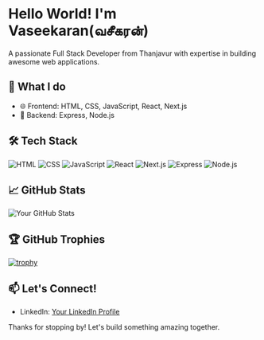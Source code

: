 # Hello World! I'm Vaseekaran(வசீகரன்)

A passionate Full Stack Developer from Thanjavur with expertise in building awesome web applications.

## 💼 What I do

- 🌐 Frontend: HTML, CSS, JavaScript, React, Next.js
- 🚀 Backend: Express, Node.js

## 🛠️ Tech Stack

![HTML](https://img.shields.io/badge/-HTML-333333?style=flat&logo=html5)
![CSS](https://img.shields.io/badge/-CSS-333333?style=flat&logo=css3)
![JavaScript](https://img.shields.io/badge/-JavaScript-333333?style=flat&logo=javascript)
![React](https://img.shields.io/badge/-React-333333?style=flat&logo=react)
![Next.js](https://img.shields.io/badge/-Next.js-333333?style=flat&logo=next.js)
![Express](https://img.shields.io/badge/-Express-333333?style=flat&logo=express)
![Node.js](https://img.shields.io/badge/-Node.js-333333?style=flat&logo=node.js)

## 📈 GitHub Stats

![Your GitHub Stats](https://github-readme-stats.vercel.app/api?username=Vaseekaran-S&show_icons=true&hide=contribs,prs)

## 🏆 GitHub Trophies 

[![trophy](https://github-profile-trophy.vercel.app/?username=Vaseekaran-S&theme=nord)](https://github.com/ryo-ma/github-profile-trophy)

## 📫 Let's Connect!

- LinkedIn: [Your LinkedIn Profile](https://github.com/Vaseekaran-S)

Thanks for stopping by! Let's build something amazing together.
